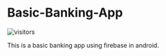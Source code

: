 # Basic-Banking-App

![visitors](https://visitor-badge.laobi.icu/badge?page_id=Supriyo9.Basic-Banking-App.readme)



This  is a basic banking app using firebase in android.
